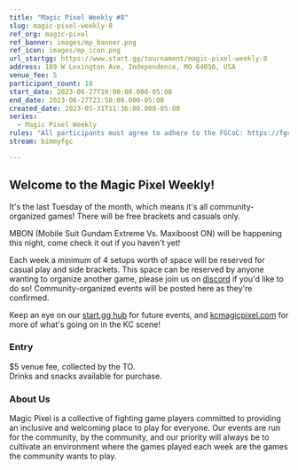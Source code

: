 ```yaml
---
title: "Magic Pixel Weekly #8"
slug: magic-pixel-weekly-8
ref_org: magic-pixel
ref_banner: images/mp_banner.png
ref_icon: images/mp_icon.png
url_startgg: https://www.start.gg/tournament/magic-pixel-weekly-8
address: 109 W Lexington Ave, Independence, MO 64050, USA
venue_fee: 5
participant_count: 18
start_date: 2023-06-27T19:00:00.000-05:00
end_date: 2023-06-27T23:58:00.000-05:00
created_date: 2023-05-31T11:36:00.000-05:00
series:
  - Magic Pixel Weekly
rules: "All participants must agree to adhere to the FGCoC: https://fgcoc.com/"
stream: bimmyfgc

---
```


## Welcome to the Magic Pixel Weekly! 

It's the last Tuesday of the month, which means it's all community-organized games! There will be free brackets and casuals only.

MBON (Mobile Suit Gundam Extreme Vs. Maxiboost ON) will be happening this night, come check it out if you haven't yet!

Each week a minimum of 4 setups worth of space will be reserved for casual play and side brackets. This space can be reserved by anyone wanting to organize another game, please join us on  [discord](https://discord.gg/jkmn6CVrrQ) if you'd like to do so! Community-organized events will be posted here as they're confirmed.

Keep an eye on our [start.gg hub](https://www.start.gg/hub/magic-pixel) for future events, and [kcmagicpixel.com](https://kcmagicpixel.com) for more of what's going on in the KC scene!

### Entry

$5 venue fee, collected by the TO.  
Drinks and snacks available for purchase.

### About Us

Magic Pixel is a collective of fighting game players committed to providing an inclusive and welcoming place to play for everyone. Our events are run for the community, by the community, and our priority will always be to cultivate an environment where the games played each week are the games the community wants to play.
  